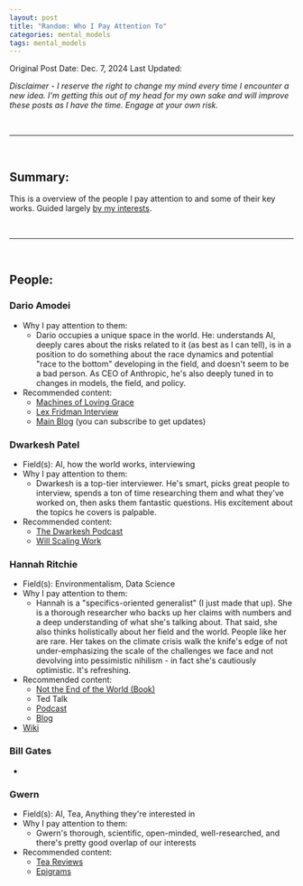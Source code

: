```yaml
---
layout: post
title: "Random: Who I Pay Attention To"
categories: mental_models
tags: mental_models
---
```


Original Post Date: Dec. 7, 2024
Last Updated:

_Disclaimer - I reserve the right to change my mind every time I encounter a new idea. I'm getting this out of my head for my own sake and will improve these posts as I have the time. Engage at your own risk._

<br/>

---

<br/>

## Summary:

This is a overview of the people I pay attention to and some of their key works. Guided largely [by my interests](./2024-12-07-random_my_interests.markdown).

<br/>

---

<br/>

## People:

### Dario Amodei

- Why I pay attention to them:
  - Dario occupies a unique space in the world. He: understands AI, deeply cares about the risks related to it (as best as I can tell), is in a position to do something about the race dynamics and potential "race to the bottom" developing in the field, and doesn't seem to be a bad person. As CEO of Anthropic, he's also deeply tuned in to changes in models, the field, and policy.
- Recommended content:
  - [Machines of Loving Grace](https://darioamodei.com/machines-of-loving-grace)
  - [Lex Fridman Interview](https://www.youtube.com/watch?v=ugvHCXCOmm4)
  - [Main Blog](https://darioamodei.com/) (you can subscribe to get updates)
    <br/>

### Dwarkesh Patel

- Field(s): AI, how the world works, interviewing
- Why I pay attention to them:
  - Dwarkesh is a top-tier interviewer. He's smart, picks great people to interview, spends a ton of time researching them and what they've worked on, then asks them fantastic questions. His excitement about the topics he covers is palpable.
- Recommended content:
  - [The Dwarkesh Podcast](https://open.spotify.com/show/4JH4tybY1zX6e5hjCwU6gF)
  - [Will Scaling Work](https://www.dwarkeshpatel.com/p/will-scaling-work)
    <br/>

### Hannah Ritchie

- Field(s): Environmentalism, Data Science
- Why I pay attention to them:
  - Hannah is a "specifics-oriented generalist" (I just made that up). She is a thorough researcher who backs up her claims with numbers and a deep understanding of what she's talking about. That said, she also thinks holistically about her field and the world. People like her are rare. Her takes on the climate crisis walk the knife's edge of not under-emphasizing the scale of the challenges we face and not devolving into pessimistic nihilism - in fact she's cautiously optimistic. It's refreshing.
- Recommended content:
  - [Not the End of the World (Book)](https://www.amazon.com/Not-End-World-Generation-Sustainable/dp/031653675X)
  - Ted Talk
  - [Podcast](https://podcasts.apple.com/us/podcast/solving-for-climate/id1776500195)
  - [Blog](https://hannahritchie.com/)
- [Wiki](link)
  <br/>

### Bill Gates

-

### Gwern

- Field(s): AI, Tea, Anything they're interested in
- Why I pay attention to them:
  - Gwern's thorough, scientific, open-minded, well-researched, and there's pretty good overlap of our interests
- Recommended content:
  - [Tea Reviews](https://gwern.net/review/tea)
  - [Epigrams](https://gwern.net/epigram)
  <!--

### Richard Feynman

- [Literally one of my favorite things to watch ever](https://www.youtube.com/watch?v=nYg6jzotiAc&t=0s)
- -->

### AJ Leon

- Gotta admit this is more of a personal hero than thought leader
- I wish we were friends

### Adam Grant

- https://adamgrant.substack.com/

### David Deutsch

- A bit esoteric for my tastes, but he's got some neat stuff
- https://www.daviddeutsch.org.uk/

### Jacky Chen

- Best friend,

<br/>

---

<br/>

## Organizations

- https://ourworldindata.org/
- https://www.openphilanthropy.org/
- https://epoch.ai/
-

<br/>

---

<br/>

## Template

### Name

- Field(s):
- Why I pay attention to them:
- Recommended content:
- [Wiki](link)
  <br/>
